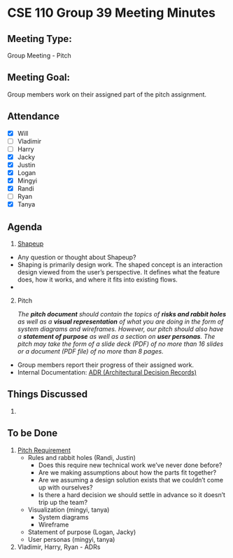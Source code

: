 # CSE 110 Group 39 Meeting Minutes
## Meeting Type:
Group Meeting - Pitch

## Meeting Goal:
Group members work on their assigned part of the pitch assignment. 

## Attendance
- [x] Will
- [ ] Vladimir
- [ ] Harry
- [x] Jacky
- [x] Justin
- [x] Logan
- [x] Mingyi
- [x] Randi
- [ ] Ryan
- [x] Tanya

## Agenda 
1. [Shapeup](https://basecamp.com/shapeup)
- Any question or thought about Shapeup?
- Shaping is primarily design work. The shaped concept is an interaction design viewed from the user’s perspective. It defines what the feature does, how it works, and where it fits into existing flows.
- 

2. Pitch

    *The **pitch document** should contain the topics of **risks and rabbit holes** as well as a **visual representation** of what you are doing in the form of system diagrams and wireframes. However, our pitch should also have a **statement of purpose** as well as a section on **user personas**. The pitch may take the form of a slide deck (PDF) of no more than 16 slides or a document (PDF file) of no more than 8 pages.*
- Group members report their progress of their assigned work.
- Internal Documentation: [ADR (Architectural Decision Records)](https://adr.github.io/madr/)

## Things Discussed
1. 

## To be Done
1. [Pitch Requirement](https://docs.google.com/document/d/1LF4NpXGQUJC90t-SIQGa2LHOEYkbGk_7KShogXaqtNU/edit?usp=sharing)
    - Rules and rabbit holes (Randi, Justin)
        - Does this require new technical work we’ve never done before?
        - Are we making assumptions about how the parts fit together?
        - Are we assuming a design solution exists that we couldn’t come up with ourselves?
        - Is there a hard decision we should settle in advance so it doesn’t trip up the team?
    - Visualization (mingyi, tanya)
        - System diagrams
        - Wireframe
    - Statement of purpose (Logan, Jacky)
    - User personas (mingyi, tanya)
2. Vladimir, Harry, Ryan - ADRs
